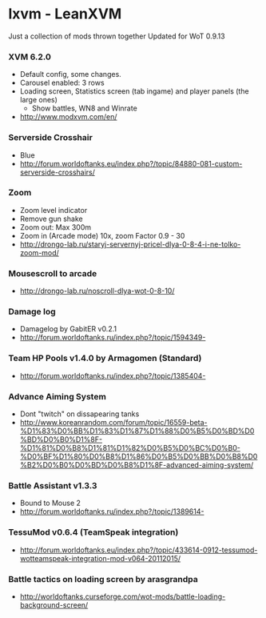 # lxvm - LeanXVM
Just a collection of mods thrown together
Updated for WoT 0.9.13

### XVM 6.2.0
- Default config, some changes.
- Carousel enabled: 3 rows
- Loading screen, Statistics screen (tab ingame) and player panels (the large ones)
	- Show battles, WN8 and Winrate
- http://www.modxvm.com/en/

### Serverside Crosshair
- Blue
- http://forum.worldoftanks.eu/index.php?/topic/84880-081-custom-serverside-crosshairs/

### Zoom
- Zoom level indicator
- Remove gun shake
- Zoom out: Max 300m
- Zoom in (Arcade mode) 10x, zoom Factor 0.9 - 30
- http://drongo-lab.ru/staryj-servernyj-pricel-dlya-0-8-4-i-ne-tolko-zoom-mod/

### Mousescroll to arcade
- http://drongo-lab.ru/noscroll-dlya-wot-0-8-10/

### Damage log
- Damagelog by GabitER v0.2.1
- http://forum.worldoftanks.ru/index.php?/topic/1594349-

### Team HP Pools v1.4.0 by Armagomen (Standard)
- http://forum.worldoftanks.ru/index.php?/topic/1385404-

### Advance Aiming System
- Dont "twitch" on dissapearing tanks
- http://www.koreanrandom.com/forum/topic/16559-beta-%D1%83%D0%BB%D1%83%D1%87%D1%88%D0%B5%D0%BD%D0%BD%D0%B0%D1%8F-%D1%81%D0%B8%D1%81%D1%82%D0%B5%D0%BC%D0%B0-%D0%BF%D1%80%D0%B8%D1%86%D0%B5%D0%BB%D0%B8%D0%B2%D0%B0%D0%BD%D0%B8%D1%8F-advanced-aiming-system/

### Battle Assistant v1.3.3
- Bound to Mouse 2
- http://forum.worldoftanks.ru/index.php?/topic/1389614-

### TessuMod v0.6.4 (TeamSpeak integration)
 - http://forum.worldoftanks.eu/index.php?/topic/433614-0912-tessumod-wotteamspeak-integration-mod-v064-20112015/

### Battle tactics on loading screen by arasgrandpa
- http://worldoftanks.curseforge.com/wot-mods/battle-loading-background-screen/